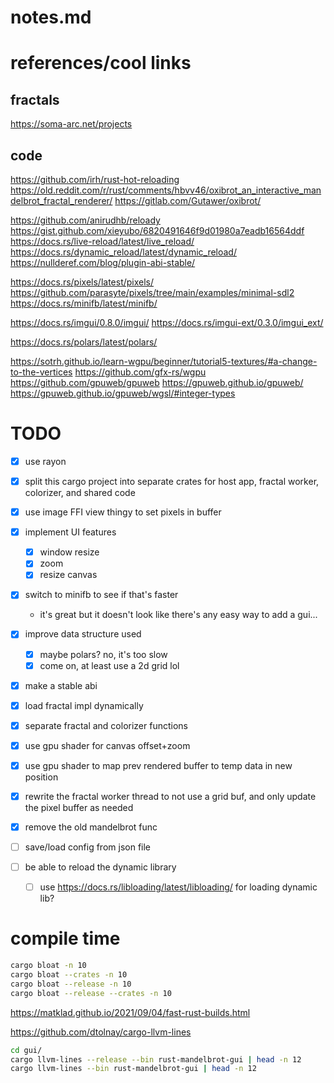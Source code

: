# notes.md

# references/cool links

## fractals
https://soma-arc.net/projects

## code
https://github.com/irh/rust-hot-reloading
https://old.reddit.com/r/rust/comments/hbvv46/oxibrot_an_interactive_mandelbrot_fractal_renderer/
  https://gitlab.com/Gutawer/oxibrot/

https://github.com/anirudhb/reloady
  https://gist.github.com/xieyubo/6820491646f9d01980a7eadb16564ddf
https://docs.rs/live-reload/latest/live_reload/
https://docs.rs/dynamic_reload/latest/dynamic_reload/
https://nullderef.com/blog/plugin-abi-stable/

https://docs.rs/pixels/latest/pixels/
  https://github.com/parasyte/pixels/tree/main/examples/minimal-sdl2
https://docs.rs/minifb/latest/minifb/

https://docs.rs/imgui/0.8.0/imgui/
  https://docs.rs/imgui-ext/0.3.0/imgui_ext/

https://docs.rs/polars/latest/polars/


https://sotrh.github.io/learn-wgpu/beginner/tutorial5-textures/#a-change-to-the-vertices
https://github.com/gfx-rs/wgpu
https://github.com/gpuweb/gpuweb
  https://gpuweb.github.io/gpuweb/
  https://gpuweb.github.io/gpuweb/wgsl/#integer-types



# TODO
- [x] use rayon
- [x] split this cargo project into separate crates for host app, fractal worker, colorizer, and shared code
- [x] use image FFI view thingy to set pixels in buffer
- [x] implement UI features
  - [x] window resize
  - [x] zoom
  - [x] resize canvas
- [x] switch to minifb to see if that's faster
  * it's great but it doesn't look like there's any easy way to add a gui...
- [x] improve data structure used
  - [x] maybe polars? no, it's too slow
  - [x] come on, at least use a 2d grid lol
- [x] make a stable abi
- [x] load fractal impl dynamically
- [x] separate fractal and colorizer functions
- [x] use gpu shader for canvas offset+zoom
- [x] use gpu shader to map prev rendered buffer to temp data in new position
- [x] rewrite the fractal worker thread to not use a grid buf, and only update the pixel buffer as needed
- [x] remove the old mandelbrot func



- [ ] save/load config from json file
- [ ] be able to reload the dynamic library
  - [ ] use https://docs.rs/libloading/latest/libloading/ for loading dynamic lib?




# compile time

```bash
cargo bloat -n 10
cargo bloat --crates -n 10
cargo bloat --release -n 10
cargo bloat --release --crates -n 10
```

https://matklad.github.io/2021/09/04/fast-rust-builds.html

https://github.com/dtolnay/cargo-llvm-lines
```bash
cd gui/
cargo llvm-lines --release --bin rust-mandelbrot-gui | head -n 12
cargo llvm-lines --bin rust-mandelbrot-gui | head -n 12
```

